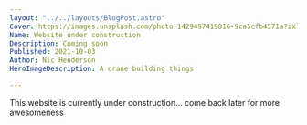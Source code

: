 ```yaml
---
layout: "../../layouts/BlogPost.astro"
Cover: https://images.unsplash.com/photo-1429497419816-9ca5cfb4571a?ixlib=rb-1.2.1&q=85&fm=jpg&crop=entropy&cs=srgb
Name: Website under construction
Description: Coming soon
Published: 2021-10-03
Author: Nic Henderson
HeroImageDescription: A crane building things

---
```


This website is currently under construction... come back later for more awesomeness 
